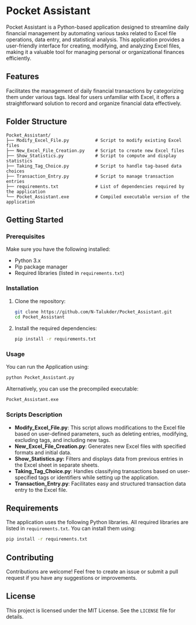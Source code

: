 ﻿# Pocket Assistant

Pocket Assistant is a Python-based application designed to streamline daily financial management by automating various tasks related to Excel file operations, data entry, and statistical analysis. This application provides a user-friendly interface for creating, modifying, and analyzing Excel files, making it a valuable tool for managing personal or organizational finances efficiently.

## Features

Facilitates the management of daily financial transactions by categorizing them under various tags. Ideal for users unfamiliar with Excel, it offers a straightforward solution to record and organize financial data effectively. 

## Folder Structure

```
Pocket_Assistant/
├── Modify_Excel_File.py          # Script to modify existing Excel files
├── New_Excel_File_Creation.py    # Script to create new Excel files
├── Show_Statistics.py            # Script to compute and display statistics
├── Taking_Tag_Choice.py          # Script to handle tag-based data choices
├── Transaction_Entry.py          # Script to manage transaction entries
├── requirements.txt              # List of dependencies required by the application
└── Pocket_Assistant.exe          # Compiled executable version of the application
```

## Getting Started

### Prerequisites

Make sure you have the following installed:

- Python 3.x
- Pip package manager
- Required libraries (listed in `requirements.txt`)

### Installation

1. Clone the repository:
   ```bash
   git clone https://github.com/N-Talukder/Pocket_Assistant.git
   cd Pocket_Assistant
   ```
2. Install the required dependencies:
   ```bash
   pip install -r requirements.txt
   ```

### Usage

You can run the Application using:

```bash
python Pocket_Assistant.py
```

Alternatively, you can use the precompiled executable:

```bash
Pocket_Assistant.exe
```

### Scripts Description

- **Modify\_Excel\_File.py**: This script allows modifications to the Excel file based on user-defined parameters, such as deleting entries, modifying, excluding tags, and including new tags. 
- **New\_Excel\_File\_Creation.py**: Generates new Excel files with specified formats and initial data.
- **Show\_Statistics.py:** Filters and displays data from previous entries in the Excel sheet in separate sheets.
- **Taking\_Tag\_Choice.py**: Handles classifying transactions based on user-specified tags or identifiers while setting up the application.
- **Transaction\_Entry.py**: Facilitates easy and structured transaction data entry to the Excel file.

## Requirements

The application uses the following Python libraries. All required libraries are listed in `requirements.txt`. You can install them using:

```bash
pip install -r requirements.txt
```

## Contributing

Contributions are welcome! Feel free to create an issue or submit a pull request if you have any suggestions or improvements.

## License

This project is licensed under the MIT License. See the `LICENSE` file for details.